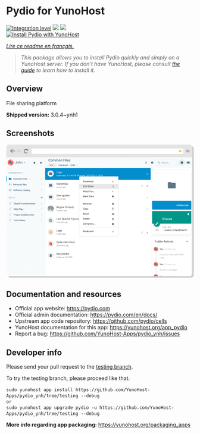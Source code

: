 <!--
N.B.: This README was automatically generated by https://github.com/YunoHost/apps/tree/master/tools/README-generator
It shall NOT be edited by hand.
-->

# Pydio for YunoHost

[![Integration level](https://dash.yunohost.org/integration/pydio.svg)](https://dash.yunohost.org/appci/app/pydio) ![](https://ci-apps.yunohost.org/ci/badges/pydio.status.svg) ![](https://ci-apps.yunohost.org/ci/badges/pydio.maintain.svg)  
[![Install Pydio with YunoHost](https://install-app.yunohost.org/install-with-yunohost.svg)](https://install-app.yunohost.org/?app=pydio)

*[Lire ce readme en français.](./README_fr.md)*

> *This package allows you to install Pydio quickly and simply on a YunoHost server.
If you don't have YunoHost, please consult [the guide](https://yunohost.org/#/install) to learn how to install it.*

## Overview

File sharing platform

**Shipped version:** 3.0.4~ynh1



## Screenshots

![](./doc/screenshots/screenshot01.png)

## Documentation and resources

* Official app website: https://pydio.com
* Official admin documentation: https://pydio.com/en/docs/
* Upstream app code repository: https://github.com/pydio/cells
* YunoHost documentation for this app: https://yunohost.org/app_pydio
* Report a bug: https://github.com/YunoHost-Apps/pydio_ynh/issues

## Developer info

Please send your pull request to the [testing branch](https://github.com/YunoHost-Apps/pydio_ynh/tree/testing).

To try the testing branch, please proceed like that.
```
sudo yunohost app install https://github.com/YunoHost-Apps/pydio_ynh/tree/testing --debug
or
sudo yunohost app upgrade pydio -u https://github.com/YunoHost-Apps/pydio_ynh/tree/testing --debug
```

**More info regarding app packaging:** https://yunohost.org/packaging_apps